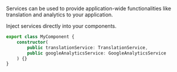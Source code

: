 Services can be used to provide application-wide functionalities like translation and analytics to your application.

Inject services directly into your components.

```typescript
export class MyComponent {
	constructor(
		public translationService: TranslationService,
		public googleAnalyticsService: GoogleAnalyticsService
	) {}
}
```
